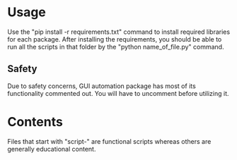 # Usage
Use the "pip install -r requirements.txt" command to install required libraries for each package. After installing the requirements, you should be able to run all the scripts in that folder by the "python name_of_file.py" command.
## Safety
Due to safety concerns, GUI automation package has most of its functionality commented out. You will have to uncomment before utilizing it.
# Contents
Files that start with "script-" are functional scripts whereas others are generally educational content.
